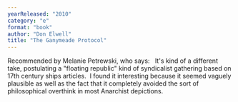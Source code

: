 ```yaml
---
yearReleased: "2010"
category: "e"
format: "book"
author: "Don Elwell"
title: "The Ganymeade Protocol"
---
```

Recommended by Melanie Petrewski, who says:
 
 It's kind of a different  take, postulating a "floating republic" kind of syndicalist gathering based on  17th century ships articles.  I found it interesting because it seemed vaguely  plausible as well as the fact that it completely avoided the sort of  philosophical overthink in most Anarchist depictions.